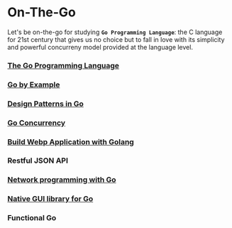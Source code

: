 # On-The-Go
Let's be on-the-go for studying **`Go Programming Language`**: the C language for 21st century that gives us no choice but to fall in love with its simplicity and powerful concurreny model provided at the language level.

### [The Go Programming Language](http://www.gopl.io/)

### [Go by Example](https://gobyexample.com/)

### [Design Patterns in Go](https://github.com/monochromegane/go_design_pattern)

### [Go Concurrency](https://projects.felixlab.io/diffusion/GCY/)

### [Build Webp Application with Golang](https://astaxie.gitbooks.io/build-web-application-with-golang/content/en/index.html)

### Restful JSON API

### [Network programming with Go](https://jan.newmarch.name/go/)

### [Native GUI library for Go](https://github.com/andlabs/ui)

### Functional Go
